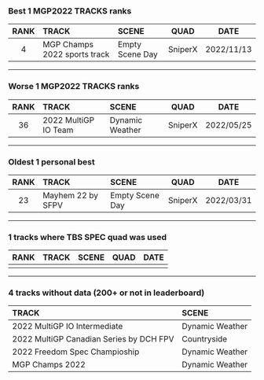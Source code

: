 ### Best 1 MGP2022 TRACKS ranks
|RANK|TRACK|SCENE|QUAD|DATE|
|:---:|:---|:---|:---:|:---:|
|4|MGP Champs 2022 sports track|Empty Scene Day|SniperX|2022/11/13|
---
### Worse 1 MGP2022 TRACKS ranks
|RANK|TRACK|SCENE|QUAD|DATE|
|:---:|:---|:---|:---:|:---:|
|36|2022 MultiGP IO Team|Dynamic Weather|SniperX|2022/05/25|
---
### Oldest 1 personal best
|RANK|TRACK|SCENE|QUAD|DATE|
|:---:|:---|:---|:---:|:---:|
|23|Mayhem 22 by SFPV|Empty Scene Day|SniperX|2022/03/31|
---
### 1 tracks where TBS SPEC quad was used
|RANK|TRACK|SCENE|QUAD|DATE|
|:---:|:---|:---|:---:|:---:|
||||||
---
### 4 tracks without data (200+ or not in leaderboard)
|TRACK|SCENE|
|:---|:---|
|2022 MultiGP IO Intermediate|Dynamic Weather|
|2022 MultiGP Canadian Series by DCH FPV|Countryside|
|2022 Freedom Spec Champioship|Dynamic Weather|
|MGP Champs 2022|Dynamic Weather|
